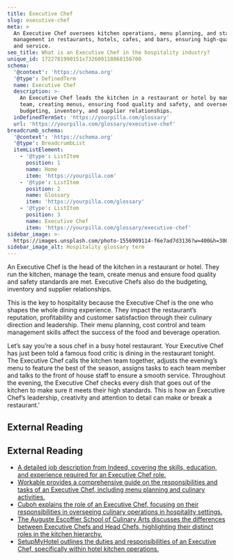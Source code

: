 ```yaml
---
title: Executive Chef
slug: executive-chef
meta: >
  An Executive Chef oversees kitchen operations, menu planning, and staff
  management in restaurants, hotels, cafes, and bars, ensuring high-quality food
  and service.
seo_title: What is an Executive Chef in the hospitality industry?
unique_id: 1722781990151x732609118868156700
schema:
  '@context': 'https://schema.org'
  '@type': DefinedTerm
  name: Executive Chef
  description: >-
    An Executive Chef leads the kitchen in a restaurant or hotel by managing the
    team, creating menus, ensuring food quality and safety, and overseeing
    budgeting, inventory, and supplier relationships.
  inDefinedTermSet: 'https://yourpilla.com/glossary'
  url: 'https://yourpilla.com/glossary/executive-chef'
breadcrumb_schema:
  '@context': 'https://schema.org'
  '@type': BreadcrumbList
  itemListElement:
    - '@type': ListItem
      position: 1
      name: Home
      item: 'https://yourpilla.com'
    - '@type': ListItem
      position: 2
      name: Glossary
      item: 'https://yourpilla.com/glossary'
    - '@type': ListItem
      position: 3
      name: Executive Chef
      item: 'https://yourpilla.com/glossary/executive-chef'
sidebar_image: >-
  https://images.unsplash.com/photo-1556909114-f6e7ad7d3136?w=400&h=300&fit=crop&auto=format
sidebar_image_alt: Hospitality glossary term
---
```


An Executive Chef is the head of the kitchen in a restaurant or hotel. They run the kitchen, manage the team, create menus and ensure food quality and safety standards are met. Executive Chefs also do the budgeting, inventory and supplier relationships.

This is the key to hospitality because the Executive Chef is the one who shapes the whole dining experience. They impact the restaurant’s reputation, profitability and customer satisfaction through their culinary direction and leadership. Their menu planning, cost control and team management skills affect the success of the food and beverage operation.

Let’s say you’re a sous chef in a busy hotel restaurant. Your Executive Chef has just been told a famous food critic is dining in the restaurant tonight. The Executive Chef calls the kitchen team together, adjusts the evening’s menu to feature the best of the season, assigns tasks to each team member and talks to the front of house staff to ensure a smooth service. Throughout the evening, the Executive Chef checks every dish that goes out of the kitchen to make sure it meets their high standards. This is how an Executive Chef’s leadership, creativity and attention to detail can make or break a restaurant.'

## External Reading



## External Reading

*   [A detailed job description from Indeed, covering the skills, education, and experience required for an Executive Chef role.](https://www.indeed.com/hire/job-description/executive-chef)
*   [Workable provides a comprehensive guide on the responsibilities and tasks of an Executive Chef, including menu planning and culinary activities.](https://resources.workable.com/executive-chef-job-description)
*   [Cuboh explains the role of an Executive Chef, focusing on their responsibilities in overseeing culinary operations in hospitality settings.](https://www.cuboh.com/blog/what-is-an-executive-chef)
*   [The Auguste Escoffier School of Culinary Arts discusses the differences between Executive Chefs and Head Chefs, highlighting their distinct roles in the kitchen hierarchy.](https://www.escoffier.edu/blog/culinary-pastry-careers/executive-chef-vs-head-chef-what-is-the-diference/)
*   [SetupMyHotel outlines the duties and responsibilities of an Executive Chef, specifically within hotel kitchen operations.](https://setupmyhotel.com/job-description-for-hotels/kitchen-fb-production-job-description/37-duties-and-responsibility-for-executive-chef/)

